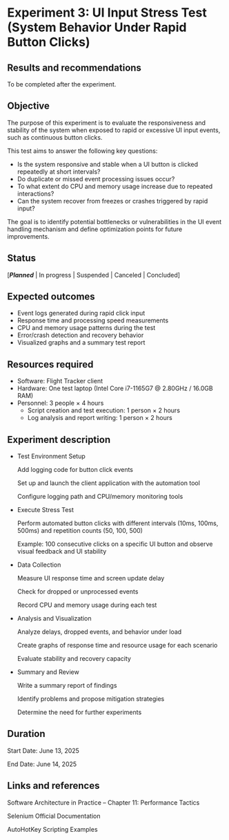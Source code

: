# Experiment 3: UI Input Stress Test (System Behavior Under Rapid Button Clicks) 


## Results and recommendations 
To be completed after the experiment.

## Objective 
The purpose of this experiment is to evaluate the responsiveness and stability of the system when exposed to rapid or excessive UI input events, such as continuous button clicks.

This test aims to answer the following key questions:

- Is the system responsive and stable when a UI button is clicked repeatedly at short intervals?
- Do duplicate or missed event processing issues occur?
- To what extent do CPU and memory usage increase due to repeated interactions?
- Can the system recover from freezes or crashes triggered by rapid input?

The goal is to identify potential bottlenecks or vulnerabilities in the UI event handling mechanism and define optimization points for future improvements.

## Status
[***Planned*** | In progress | Suspended | Canceled | Concluded]

## Expected outcomes
 - Event logs generated during rapid click input
 - Response time and processing speed measurements
 - CPU and memory usage patterns during the test
 - Error/crash detection and recovery behavior
 - Visualized graphs and a summary test report

## Resources required
 - Software: Flight Tracker client
 - Hardware: One test laptop (Intel Core i7-1165G7 @ 2.80GHz / 16.0GB RAM)
 - Personnel: 3 people × 4 hours
   - Script creation and test execution: 1 person × 2 hours
   - Log analysis and report writing: 1 person × 2 hours
   

## Experiment description
- Test Environment Setup

  Add logging code for button click events

  Set up and launch the client application with the automation tool

  Configure logging path and CPU/memory monitoring tools

- Execute Stress Test

  Perform automated button clicks with different intervals (10ms, 100ms, 500ms) and repetition counts (50, 100, 500)

  Example: 100 consecutive clicks on a specific UI button and observe visual feedback and UI stability

- Data Collection

  Measure UI response time and screen update delay
  
  Check for dropped or unprocessed events
  
  Record CPU and memory usage during each test
  
- Analysis and Visualization

  Analyze delays, dropped events, and behavior under load
  
  Create graphs of response time and resource usage for each scenario
  
  Evaluate stability and recovery capacity
  
- Summary and Review

  Write a summary report of findings
  
  Identify problems and propose mitigation strategies
  
  Determine the need for further experiments

## Duration
Start Date: June 13, 2025

End Date: June 14, 2025

## Links and references
Software Architecture in Practice – Chapter 11: Performance Tactics

Selenium Official Documentation

AutoHotKey Scripting Examples